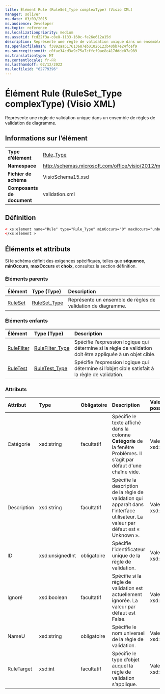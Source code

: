 ```yaml
---
title: Élément Rule (RuleSet_Type complexType) (Visio XML)
manager: soliver
ms.date: 03/09/2015
ms.audience: Developer
ms.topic: reference
ms.localizationpriority: medium
ms.assetid: fcd22f3a-c8e8-1133-160c-fe26e612a15d
description: Représente une règle de validation unique dans un ensemble de règles de validation de diagramme.
ms.openlocfilehash: f3892aa517613687eb01026123b40bb7e24fcef9
ms.sourcegitcommit: c0fae34cd3a9c75a7cffcf9ae8e417ddde07a989
ms.translationtype: MT
ms.contentlocale: fr-FR
ms.lasthandoff: 02/12/2022
ms.locfileid: "62779396"
---
```

# <a name="rule-element-ruleset_type-complextype-visio-xml"></a>Élément Rule (RuleSet_Type complexType) (Visio XML)

Représente une règle de validation unique dans un ensemble de règles de validation de diagramme.
  
## <a name="element-information"></a>Informations sur l’élément

|||
|:-----|:-----|
|**Type d’élément** <br/> |[Rule_Type](rule_type-complextypevisio-xml.md) <br/> |
|**Namespace** <br/> |http://schemas.microsoft.com/office/visio/2012/main  <br/> |
|**Fichier de schéma** <br/> |VisioSchema15.xsd  <br/> |
|**Composants de document** <br/> |validation.xml  <br/> |
   
## <a name="definition"></a>Définition

```XML
< xs:element name="Rule" type="Rule_Type" minOccurs="0" maxOccurs="unbounded" >
</xs:element >
```

## <a name="elements-and-attributes"></a>Éléments et attributs

Si le schéma définit des exigences spécifiques, telles que **séquence**, **minOccurs**, **maxOccurs** et **choix**, consultez la section définition. 
  
### <a name="parent-elements"></a>Éléments parents

|**Élément**|**Type (Type)**|**Description**|
|:-----|:-----|:-----|
|[RuleSet](ruleset-element-rulesets_type-complextypevisio-xml.md) <br/> |[RuleSet_Type](ruleset_type-complextypevisio-xml.md) <br/> |Représente un ensemble de règles de validation de diagramme. |
   
### <a name="child-elements"></a>Éléments enfants

|**Élément**|**Type (Type)**|**Description**|
|:-----|:-----|:-----|
|[RuleFilter](rulefilter-element-rule_type-complextypevisio-xml.md) <br/> |[RuleFilter_Type](rulefilter_type-complextypevisio-xml.md) <br/> |Spécifie l’expression logique qui détermine si la règle de validation doit être appliquée à un objet cible. |
|[RuleTest](ruletest-element-rule_type-complextypevisio-xml.md) <br/> |[RuleTest_Type](ruletest_type-complextypevisio-xml.md) <br/> |Spécifie l’expression logique qui détermine si l’objet cible satisfait à la règle de validation. |
   
### <a name="attributes"></a>Attributs

|**Attribut**|**Type**|**Obligatoire**|**Description**|**Valeurs possibles**|
|:-----|:-----|:-----|:-----|:-----|
|Catégorie  <br/> |xsd:string  <br/> |facultatif  <br/> |Spécifie le texte affiché dans la colonne **Catégorie** de la fenêtre Problèmes. Il s'agit par défaut d'une chaîne vide. |Valeurs du type xsd:string. |
|Description  <br/> |xsd:string  <br/> |facultatif  <br/> |Spécifie la description de la règle de validation qui apparaît dans l’interface utilisateur. La valeur par défaut est « Unknown ». |Valeurs du type xsd:string. |
|ID  <br/> |xsd:unsignedInt  <br/> |obligatoire  <br/> |Spécifie l’identificateur unique de la règle de validation. |Valeurs du type xsd:unsignedInt. |
|Ignoré  <br/> |xsd:boolean  <br/> |facultatif  <br/> |Spécifie si la règle de validation est actuellement ignorée. La valeur par défaut est False. |Valeurs du type xsd:boolean. |
|NameU  <br/> |xsd:string  <br/> |obligatoire  <br/> |Spécifie le nom universel de la règle de validation. |Valeurs du type xsd:string. |
|RuleTarget  <br/> |xsd:int  <br/> |facultatif  <br/> |Spécifie le type d’objet auquel la règle de validation s’applique. |Valeurs du type xsd:int. |
   

